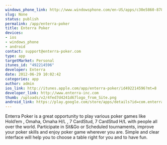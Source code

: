 ```yaml
--- 
windows_phone_link: http://www.windowsphone.com/en-US/apps/c30e5860-878e-44ba-9f15-24f7e93f9236
slug: None
status: publish
permalink: /app/enterra-poker
title: Enterra Poker
devices: 
- ios
- windows_phone
- android
contact: support@enterra-poker.com
type: app
targetMarket: Personal
itunes_id: "492214596"
developer: Enterra
date: 2012-06-29 10:02:42
categories: app
author: admin
ios_link: http://itunes.apple.com/app/enterra-poker/id492214596?mt=8
developer_link: http://www.enterra-inc.com
thumb: /uploads/v2/4fed7d4241d67logo_from_Site.png
android_link: https://play.google.com/store/apps/details?id=com.enterra.android.apps.poker.client
---
```



Enterra Poker is a great opportunity to play various poker games like Hold’em , Omaha, Omaha H/L , 7 CardStud, 7 CardStud H/L with people all over the world. Participate in Sit&Go or Scheduled tournaments, improve your poker skills and enjoy poker game wherever you are. Simple and clear interface will help you to choose a table right for you and to have fun.
